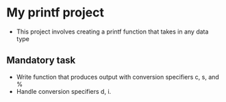 # My printf project
- This project involves creating a printf function that takes in any data type
## Mandatory task 
- Write function that produces output with conversion specifiers c, s, and %
- Handle conversion specifiers d, i.
